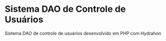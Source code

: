 # Sistema DAO de Controle de Usuários
Sistema DAO de controle de usuários desenvolvido em PHP com Hydrahon
